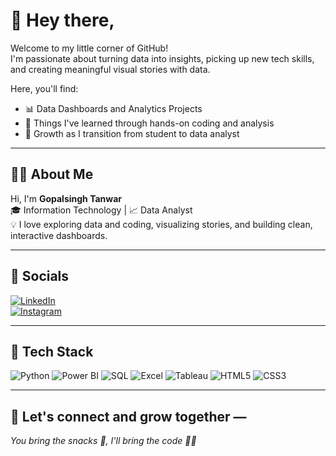 # 🌟 Hey there, 

Welcome to my little corner of GitHub!  
I'm passionate about turning data into insights, picking up new tech skills, and creating meaningful visual stories with data.

Here, you'll find:
- 📊 Data Dashboards and Analytics Projects
- 🧠 Things I've learned through hands-on coding and analysis
- 🌱 Growth as I transition from student to data analyst

---

## 👨‍💻 About Me

Hi, I'm **Gopalsingh Tanwar**  
🎓 Information Technology | 📈 Data Analyst  
💡 I love exploring data and coding, visualizing stories, and building clean, interactive dashboards.

---

## 🔗 Socials

[![LinkedIn](https://img.shields.io/badge/-LinkedIn-blue?style=flat-square&logo=linkedin)](https://www.linkedin.com/in/gopalsingh-tanwar-2216ba251/)  
[![Instagram](https://img.shields.io/badge/-Instagram-e4405f?style=flat-square&logo=instagram&logoColor=white)](https://www.instagram.com/gopaltanwar_/)  


---

## 🧰 Tech Stack

![Python](https://img.shields.io/badge/-Python-black?style=flat-square&logo=python)
![Power BI](https://img.shields.io/badge/-Power%20BI-F2C811?style=flat-square&logo=powerbi&logoColor=black)
![SQL](https://img.shields.io/badge/-MySQL-blue?style=flat-square&logo=mysql)
![Excel](https://img.shields.io/badge/-Excel-217346?style=flat-square&logo=microsoft-excel&logoColor=white)
![Tableau](https://img.shields.io/badge/-Tableau-E97627?style=flat-square&logo=tableau)
![HTML5](https://img.shields.io/badge/-HTML5-E34F26?style=flat-square&logo=html5&logoColor=white)
![CSS3](https://img.shields.io/badge/-CSS3-1572B6?style=flat-square&logo=css3)


---


## 💬 Let's connect and grow together — 
*You bring the snacks 🍪, I'll bring the code 👨‍💻*
